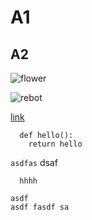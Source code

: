 # A1

## A2

![flower](assets/flower.jpg)

![rebot](rebot.jpeg)

[link](http://example.com#fragment)

```
  def hello():
    return hello
```

`asdfas` dsaf 

```mermaid
  hhhh
```

    asdf
    asdf fasdf sa